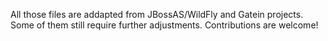 All those files are addapted from JBossAS/WildFly and Gatein projects. Some of them still require further adjustments.
Contributions are welcome!

